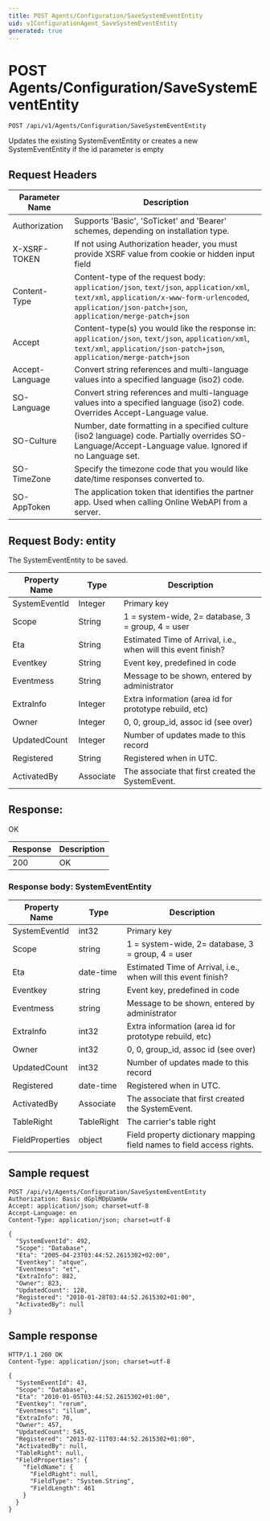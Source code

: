```yaml
---
title: POST Agents/Configuration/SaveSystemEventEntity
uid: v1ConfigurationAgent_SaveSystemEventEntity
generated: true
---
```


# POST Agents/Configuration/SaveSystemEventEntity

```http
POST /api/v1/Agents/Configuration/SaveSystemEventEntity
```

Updates the existing SystemEventEntity or creates a new SystemEventEntity if the id parameter is empty








## Request Headers

| Parameter Name | Description |
|----------------|-------------|
| Authorization  | Supports 'Basic', 'SoTicket' and 'Bearer' schemes, depending on installation type. |
| X-XSRF-TOKEN   | If not using Authorization header, you must provide XSRF value from cookie or hidden input field |
| Content-Type | Content-type of the request body: `application/json`, `text/json`, `application/xml`, `text/xml`, `application/x-www-form-urlencoded`, `application/json-patch+json`, `application/merge-patch+json` |
| Accept         | Content-type(s) you would like the response in: `application/json`, `text/json`, `application/xml`, `text/xml`, `application/json-patch+json`, `application/merge-patch+json` |
| Accept-Language | Convert string references and multi-language values into a specified language (iso2) code. |
| SO-Language | Convert string references and multi-language values into a specified language (iso2) code. Overrides Accept-Language value. |
| SO-Culture | Number, date formatting in a specified culture (iso2 language) code. Partially overrides SO-Language/Accept-Language value. Ignored if no Language set. |
| SO-TimeZone | Specify the timezone code that you would like date/time responses converted to. |
| SO-AppToken | The application token that identifies the partner app. Used when calling Online WebAPI from a server. |

## Request Body: entity 

The SystemEventEntity to be saved. 

| Property Name | Type |  Description |
|----------------|------|--------------|
| SystemEventId | Integer | Primary key |
| Scope | String | 1 = system-wide, 2= database, 3 = group, 4 = user |
| Eta | String | Estimated Time of Arrival, i.e., when will this event finish? |
| Eventkey | String | Event key, predefined in code |
| Eventmess | String | Message to be shown, entered by administrator |
| ExtraInfo | Integer | Extra information (area id for prototype rebuild, etc) |
| Owner | Integer | 0, 0, group_id, assoc id (see over) |
| UpdatedCount | Integer | Number of updates made to this record |
| Registered | String | Registered when  in UTC. |
| ActivatedBy | Associate | The associate that first created the SystemEvent. |

## Response:

OK

| Response | Description |
|----------------|-------------|
| 200 | OK |

### Response body: SystemEventEntity

| Property Name | Type |  Description |
|----------------|------|--------------|
| SystemEventId | int32 | Primary key |
| Scope | string | 1 = system-wide, 2= database, 3 = group, 4 = user |
| Eta | date-time | Estimated Time of Arrival, i.e., when will this event finish? |
| Eventkey | string | Event key, predefined in code |
| Eventmess | string | Message to be shown, entered by administrator |
| ExtraInfo | int32 | Extra information (area id for prototype rebuild, etc) |
| Owner | int32 | 0, 0, group_id, assoc id (see over) |
| UpdatedCount | int32 | Number of updates made to this record |
| Registered | date-time | Registered when  in UTC. |
| ActivatedBy | Associate | The associate that first created the SystemEvent. |
| TableRight | TableRight | The carrier's table right |
| FieldProperties | object | Field property dictionary mapping field names to field access rights. |

## Sample request

```http!
POST /api/v1/Agents/Configuration/SaveSystemEventEntity
Authorization: Basic dGplMDpUamUw
Accept: application/json; charset=utf-8
Accept-Language: en
Content-Type: application/json; charset=utf-8

{
  "SystemEventId": 492,
  "Scope": "Database",
  "Eta": "2005-04-23T03:44:52.2615302+02:00",
  "Eventkey": "atque",
  "Eventmess": "et",
  "ExtraInfo": 882,
  "Owner": 823,
  "UpdatedCount": 128,
  "Registered": "2010-01-28T03:44:52.2615302+01:00",
  "ActivatedBy": null
}
```

## Sample response

```http_
HTTP/1.1 200 OK
Content-Type: application/json; charset=utf-8

{
  "SystemEventId": 43,
  "Scope": "Database",
  "Eta": "2010-01-05T03:44:52.2615302+01:00",
  "Eventkey": "rerum",
  "Eventmess": "illum",
  "ExtraInfo": 70,
  "Owner": 457,
  "UpdatedCount": 545,
  "Registered": "2013-02-11T03:44:52.2615302+01:00",
  "ActivatedBy": null,
  "TableRight": null,
  "FieldProperties": {
    "fieldName": {
      "FieldRight": null,
      "FieldType": "System.String",
      "FieldLength": 461
    }
  }
}
```